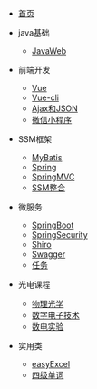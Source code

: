 - [首页]()
- java基础
  - [JavaWeb](blog/javaweb.md)
- 前端开发
  - [Vue](blog/Vue.md)
  - [Vue-cli](blog/Vue-cli.md)
  - [Ajax和JSON](blog/Ajax和JSON.md)
  - [微信小程序](blog/小程序开发.md)
- SSM框架
  
  - [MyBatis](blog/mybatis.md)
  - [Spring](blog/Spring.md)
  - [SpringMVC](blog/SpringMVC.md)
  - [SSM整合](blog/SSM.md)
- 微服务
  
  - [SpringBoot](blog/SpringBoot.md)
  - [SpringSecurity](blog/SpringSecurity.md)
  - [Shiro](blog/Shiro.md)
  - [Swagger](blog/Swagger.md)
  - [任务](blog/任务.md)
- 光电课程

  - [物理光学](blog/物理光学.md)
  - [数字电子技术](blog/数电.md)
  - [数电实验](blog/实验原理.md)


- 实用类
  
  - [easyExcel](blog/POI和easyExcel.md)
  - [四级单词](blog/四级考试.md)
  





  

